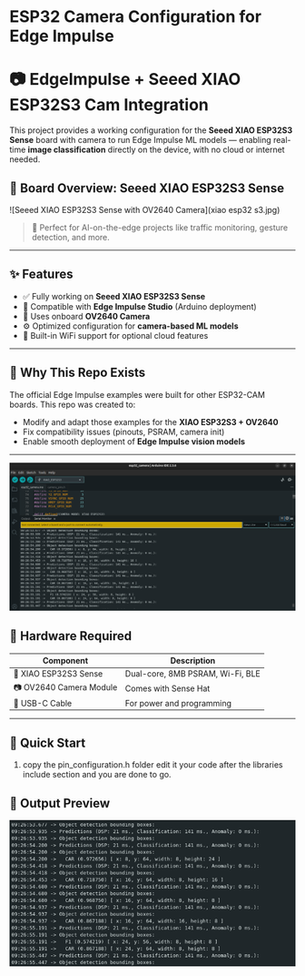 # ESP32 Camera Configuration for Edge Impulse

# 📷 EdgeImpulse + Seeed XIAO ESP32S3 Cam Integration

This project provides a working configuration for the **Seeed XIAO ESP32S3 Sense** board with camera to run Edge Impulse ML models — enabling real-time **image classification** directly on the device, with no cloud or internet needed.
## 🔧 Board Overview: Seeed XIAO ESP32S3 Sense

![Seeed XIAO ESP32S3 Sense with OV2640 Camera](xiao esp32 s3.jpg)

> 🧠 Perfect for AI-on-the-edge projects like traffic monitoring, gesture detection, and more.

---

## ✨ Features

- ✅ Fully working on **Seeed XIAO ESP32S3 Sense**
- 🎯 Compatible with **Edge Impulse Studio** (Arduino deployment)
- 📸 Uses onboard **OV2640 Camera**
- ⚙️ Optimized configuration for **camera-based ML models**
- 📡 Built-in WiFi support for optional cloud features

---

## 🧠 Why This Repo Exists

The official Edge Impulse examples were built for other ESP32-CAM boards. This repo was created to:
- Modify and adapt those examples for the **XIAO ESP32S3 + OV2640**
- Fix compatibility issues (pinouts, PSRAM, camera init)
- Enable smooth deployment of **Edge Impulse vision models**

---
![Alt Text](example.png)

## 🔧 Hardware Required

| Component                    | Description                        |
|-----------------------------|------------------------------------|
| 🧠 XIAO ESP32S3 Sense        | Dual-core, 8MB PSRAM, Wi-Fi, BLE   |
| 📷 OV2640 Camera Module      | Comes with Sense Hat               |
| 🔌 USB-C Cable               | For power and programming          |

---

## 🚀 Quick Start

1. copy the pin_configuration.h folder edit it your code after the libraries include section and you are done to go.
## 📸 Output Preview
![Model Inference Running](Example.png)

